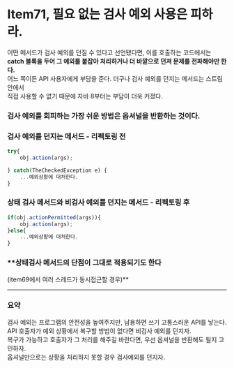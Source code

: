 # Item71, 필요 없는 검사 예외 사용은 피하라.

어떤 메서드가 검사 예외를 던질 수 있다고 선언됐다면, 이를 호출하는 코드에서는   
**catch 블록을 두어 그 예외를 붙잡아 처리하거나 더 바깥으로 던져 문제를 전파해야만 한다.**  
어느 쪽이든 API 사용자에게 부담을 준다. 더구나 검사 예외를 던지는 메서드는 스트림안에서   
직접 사용할 수 없기 때문에 자바 8부터는 부담이 더욱 커졌다. 

### **검사 예외를 회피하는 가장 쉬운 방법은 옵셔널을 반환하는 것이다.**

### **검사 예외를 던지는 메서드 - 리펙토링 전**

```jsx
try{
    obj.action(args);

} catch(TheCheckedException e) {
    ...예외상황에 대처한다.
}
```

### **상태 검사 메서드와 비검사 예외를 던지는 메서드 - 리펙토링 후**

```jsx
if(obj.actionPermitted(args)){
    obj.action(args);
}else{
    ...예외상황에 대처한다.
}
```

### **상태검사 메서드의 단점이 그대로 적용되기도 한다
(item69에서 여러 스레드가 동시접근할 경우)**

---

### **요약**

검사 예외는 프로그램의 안전성을 높여주지만, 남용하면 쓰기 고통스러운 API를 낳는다.     
API 호출자가 예외 상황에서 복구할 방법이 없다면 비검사 예외를 던지자.   
복구가 가능하고 호출자가 그 처리를 해주길 바란다면, 우선 옵셔널을 반환해도 될지 고민하자.  
옵셔널만으로는 상황을 처리하지 못할 경우 검사예외를 던지자.  
